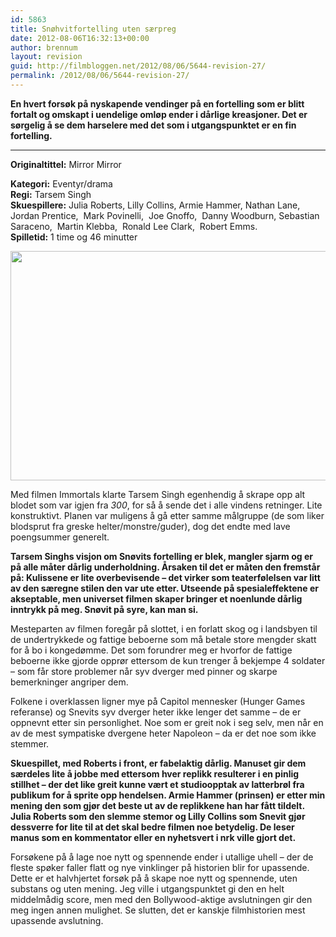 ```yaml
---
id: 5863
title: Snøhvitfortelling uten særpreg
date: 2012-08-06T16:32:13+00:00
author: brennum
layout: revision
guid: http://filmbloggen.net/2012/08/06/5644-revision-27/
permalink: /2012/08/06/5644-revision-27/
---
```

**En hvert forsøk på nyskapende vendinger på en fortelling som er blitt fortalt og omskapt i uendelige omløp ender i dårlige kreasjoner. Det er sørgelig å se dem harselere med det som i utgangspunktet er en fin fortelling.**  
****

**<!--more-->Originaltittel:** Mirror Mirror

  
**Kategori:** Eventyr/drama  
**Regi:** Tarsem Singh  
**Skuespillere:** Julia Roberts, Lilly Collins, Armie Hammer, Nathan Lane, Jordan Prentice,  Mark Povinelli,  Joe Gnoffo,  Danny Woodburn, Sebastian Saraceno,  Martin Klebba,  Ronald Lee Clark,  Robert Emms.  
**Spilletid:** 1 time og 46 minutter

<a href="http://filmbloggen.net/?attachment_id=5770" rel="attachment wp-att-5770"><img class="alignnone size-large wp-image-5770" src="http://filmbloggen.net/wp-content/uploads//2012/08/Mirror_Mirror_i01-620x367.jpg" alt="" width="620" height="367" /></a>

Med filmen Immortals klarte Tarsem Singh egenhendig å skrape opp alt blodet som var igjen fra _300_, for så å sende det i alle vindens retninger. Lite konstruktivt. Planen var muligens å gå etter samme målgruppe (de som liker blodsprut fra greske helter/monstre/guder), dog det endte med lave poengsummer generelt.

**Tarsem Singhs visjon om Snøvits fortelling er blek, mangler sjarm og er på alle måter dårlig underholdning. Årsaken til det er måten den fremstår på: Kulissene er lite overbevisende &#8211; det virker som teaterfølelsen var litt av den særegne stilen den var ute etter. Utseende på spesialeffektene er akseptable, men universet filmen skaper bringer et noenlunde dårlig inntrykk på meg. Snøvit på syre, kan man si.**

Mesteparten av filmen foregår på slottet, i en forlatt skog og i landsbyen til de undertrykkede og fattige beboerne som må betale store mengder skatt for å bo i kongedømme. Det som forundrer meg er hvorfor de fattige beboerne ikke gjorde opprør ettersom de kun trenger å bekjempe 4 soldater &#8211; som får store problemer når syv dverger med pinner og skarpe bemerkninger angriper dem.

Folkene i overklassen ligner mye på Capitol mennesker (Hunger Games referanse) og Snevits syv dverger heter ikke lenger det samme &#8211; de er oppnevnt etter sin personlighet. Noe som er greit nok i seg selv, men når en av de mest sympatiske dvergene heter Napoleon &#8211; da er det noe som ikke stemmer.

**Skuespillet, med Roberts i front, er fabelaktig dårlig. Manuset gir dem særdeles lite å jobbe med ettersom hver replikk resulterer i en pinlig stillhet &#8211; der det like greit kunne vært et studioopptak av latterbrøl fra publikum for å sprite opp hendelsen. Armie Hammer (prinsen) er etter min mening den som gjør det beste ut av de replikkene han har fått tildelt. Julia Roberts som den slemme stemor og Lilly Collins som Snevit gjør dessverre for lite til at det skal bedre filmen noe betydelig. De leser manus som en kommentator eller en nyhetsvert i nrk ville gjort det.**

Forsøkene på å lage noe nytt og spennende ender i utallige uhell &#8211; der de fleste spøker faller flatt og nye vinklinger på historien blir for upassende. Dette er et halvhjertet forsøk på å skape noe nytt og spennende, uten substans og uten mening. Jeg ville i utgangspunktet gi den en helt middelmådig score, men med den Bollywood-aktige avslutningen gir den meg ingen annen mulighet. Se slutten, det er kanskje filmhistorien mest upassende avslutning.